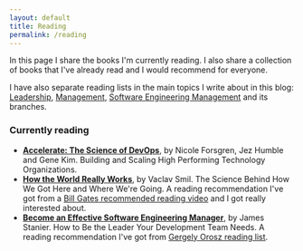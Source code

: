 ```yaml
---
layout: default
title: Reading
permalink: /reading
---
```


In this page I share the books I'm currently reading. I also share a collection of books that I've already read and I would recommend for everyone.

I have also separate reading lists in the main topics I write about in this blog: [Leadership](/leadership), [Management](/mgmt), [Software Engineering Management](/mgmt/swe) and its branches.

### Currently reading

- **[Accelerate: The Science of DevOps](https://amzn.to/3Ru6CFU)**, by Nicole Forsgren, Jez Humble and Gene Kim. Building and Scaling High Performing Technology Organizations.
- **[How the World Really Works](https://amzn.to/3RpuBWN)**, by Vaclav Smil. The Science Behind How We Got Here and Where We're Going. A reading recommendation I've got from a [Bill Gates recommended reading video](https://www.youtube.com/watch?v=ksImBkJNQt8) and I got really interested about.
- **[Become an Effective Software Engineering Manager](https://amzn.to/3cc4BOs)**, by James Stanier. How to Be the Leader Your Development Team Needs. A reading recommendation I've got from [Gergely Orosz reading list](https://blog.pragmaticengineer.com/my-reading-list/).